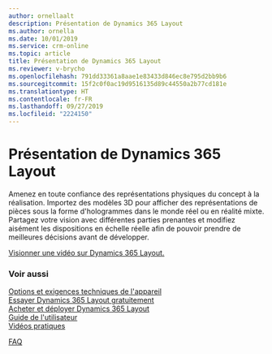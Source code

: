 ```yaml
---
author: ornellaalt
description: Présentation de Dynamics 365 Layout
ms.author: ornella
ms.date: 10/01/2019
ms.service: crm-online
ms.topic: article
title: Présentation de Dynamics 365 Layout
ms.reviewer: v-brycho
ms.openlocfilehash: 791dd33361a8aae1e83433d846ec8e795d2bb9b6
ms.sourcegitcommit: 15f2c0f0ac19d9516135d89c44550a2b77cd181e
ms.translationtype: HT
ms.contentlocale: fr-FR
ms.lasthandoff: 09/27/2019
ms.locfileid: "2224150"
---
```

# <a name="overview-of-dynamics-365-layout"></a>Présentation de Dynamics 365 Layout

Amenez en toute confiance des représentations physiques du concept à la réalisation. Importez des modèles 3D pour afficher des représentations de pièces sous la forme d'hologrammes dans le monde réel ou en réalité mixte. Partagez votre vision avec différentes parties prenantes et modifiez aisément les dispositions en échelle réelle afin de pouvoir prendre de meilleures décisions avant de développer.

[Visionner une vidéo sur Dynamics 365 Layout.](https://dynamics.microsoft.com/mixed-reality/layout/)


### <a name="see-also"></a>Voir aussi
[Options et exigences techniques de l'appareil](requirements.md)<br/>
[Essayer Dynamics 365 Layout gratuitement](try-layout-free.md)<br/>
[Acheter et déployer Dynamics 365 Layout](buy-and-deploy-layout.md)<br>
[Guide de l'utilisateur](user-guide.md)<br/>
[Vidéos pratiques](videos.md)<br/>

[FAQ](faq.md)<br/>
